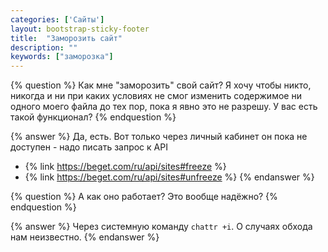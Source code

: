 ```yaml
---
categories: ['Сайты']
layout: bootstrap-sticky-footer
title:  "Заморозить сайт"
description: ""
keywords: ["заморозка"]
---
```


{% question %}
Как мне "заморозить" свой сайт? Я хочу чтобы никто, никогда и ни при каких условиях не смог изменить содержимое ни одного моего файла до тех пор, пока я явно это не разрешу. У вас есть такой функционал? 
{% endquestion %}

{% answer %}
Да, есть. Вот только через личный кабинет он пока не доступен - надо писать запрос к API

- {% link https://beget.com/ru/api/sites#freeze %}
- {% link https://beget.com/ru/api/sites#unfreeze %}
{% endanswer %}

{% question %}
А как оно работает? Это вообще надёжно?
{% endquestion %}

{% answer %}
Через системную команду `chattr +i`. О случаях обхода нам неизвестно. 
{% endanswer %}
